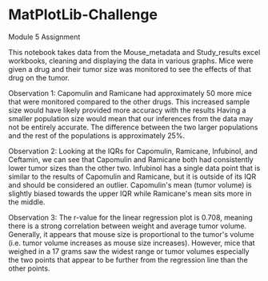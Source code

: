 # MatPlotLib-Challenge
Module 5 Assignment

This notebook takes data from the Mouse_metadata and Study_results excel workbooks, cleaning and displaying the data in various graphs.
Mice were given a drug and their tumor size was monitored to see the effects of that drug on the tumor.

Observation 1: Capomulin and Ramicane had approximately 50 more mice that were monitored compared to the other drugs. This increased sample size would have likely provided more accuracy with the results
                Having a smaller population size would mean that our inferences from the data may not be entirely accurate.
                The difference between the two larger populations and the rest of the populations is approximately 25%. 

Observation 2: Looking at the IQRs for Capomulin, Ramicane, Infubinol, and Ceftamin, we can see that Capomulin and Ramicane both had consistently lower tumor sizes than the other two.
                Infubinol has a single data point that is similar to the results of Capomulin and Ramicane, but it is outside of its IQR and should be considered an outlier.
                Capomulin's mean (tumor volume) is slightly biased towards the upper IQR while Ramicane's mean sits more in the middle.

Observation 3: The r-value for the linear regression plot is 0.708, meaning there is a strong correlation between weight and average tumor volume.
                Generally, it appears that mouse size is proportional to the tumor's volume (i.e. tumor volume increases as mouse size increases).
                However, mice that weighed in a 17 grams saw the widest range or tumor volumes especially the two points that appear to be further from the regression line than the other points.